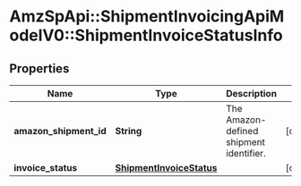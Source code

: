 # AmzSpApi::ShipmentInvoicingApiModelV0::ShipmentInvoiceStatusInfo

## Properties
Name | Type | Description | Notes
------------ | ------------- | ------------- | -------------
**amazon_shipment_id** | **String** | The Amazon-defined shipment identifier. | [optional] 
**invoice_status** | [**ShipmentInvoiceStatus**](ShipmentInvoiceStatus.md) |  | [optional] 

